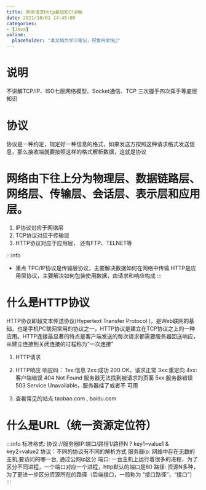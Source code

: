 ```yaml
---
title: ⽹络请求http基础知识讲解
date: 2021/10/01 14:45:00
categories:
- [Java]
valine:
  placeholder: "本文档为学习笔记，祝食用愉快💪"
---
```


# 说明
不讲解TCP/IP、ISO七层⽹络模型、Socket通信、TCP 三次握⼿四次挥⼿等底层知识
# 协议 
协议是⼀种约定，规定好⼀种信息的格式，如果发送⽅按照这种请求格式发送信息，那么接收端就要按照这样的格式解析数据，这就是协议

# ⽹络由下往上分为物理层、数据链路层、⽹络层、传输层、会话层、表示层和应⽤层。
1. IP协议对应于⽹络层
2. TCP协议对应于传输层
3. HTTP协议对应于应⽤层， 还有FTP、TELNET等

:::info 
* 重点
 TPC/IP协议是传输层协议，主要解决数据如何在⽹络中传输
 HTTP是应⽤层协议，主要解决如何包装使⽤数据，由请求和响应构成
:::

# 什么是HTTP协议 
HTTP协议即超⽂本传送协议(Hypertext Transfer Protocol )，是Web联⽹的基础，也是⼿机PC联⽹常⽤的协议之⼀，HTTP协议是建⽴在TCP协议之上的⼀种应⽤。HTTP连接最显著的特点是客户端发送的每次请求都需要服务器回送响应，从建⽴连接到关闭连接的过程称为“⼀次连接”
1. HTTP请求

2. HTTP响应
响应码： 1xx:信息 2xx:成功 200 OK，请求正常 3xx:重定向 4xx:客户端错误 404 Not Found
服务器⽆法找到被请求的⻚⾯ 5xx:服务器错误 503 Service Unavailable，服务器挂了或者不
可⽤

3. 查看常⻅的站点 taobao.com , baidu.com

# 什么是URL（统⼀资源定位符）
:::info 
标准格式: 协议://服务器IP:端⼝/路径1/路径N ? key1=value1 & key2=value2
协议：不同的协议有不同的解析⽅式
服务器ip: ⽹络中存在⽆数的主机,要访问的哪⼀台, 通过公⽹ip区分
端⼝: ⼀台主机上运⾏着很多的进程，为了区分不同进程，⼀个端⼝对应⼀个进程，http默认的端⼝是80
路径: 资源N多种，为了更进⼀步区分资源所在的路径（后端接⼝，⼀般称为 “接⼝路径”，“接⼝”）
:::